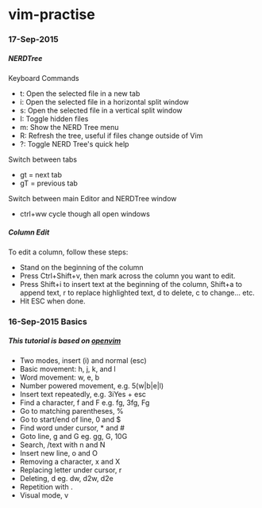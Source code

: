 # vim-practise


### 17-Sep-2015 

##### NERDTree
Keyboard Commands
- t: Open the selected file in a new tab
- i: Open the selected file in a horizontal split window
- s: Open the selected file in a vertical split window
- I: Toggle hidden files
- m: Show the NERD Tree menu
- R: Refresh the tree, useful if files change outside of Vim
- ?: Toggle NERD Tree's quick help

Switch between tabs
- gt = next tab
- gT = previous tab

Switch between main Editor and NERDTree window
- ctrl+ww cycle though all open windows

##### Column Edit
To edit a column, follow these steps:
- Stand on the beginning of the column
- Press Ctrl+Shift+v, then mark across the column you want to edit.
- Press Shift+i to insert text at the beginning of the column, Shift+a to append text, r to replace highlighted text, d to delete, c to change... etc.
- Hit ESC when done.


### 16-Sep-2015 Basics 
##### This tutorial is based on [openvim](http://www.openvim.com/tutorial.html)
- Two modes, insert (i) and normal (esc)
- Basic movement: h, j, k, and l
- Word movement: w, e, b
- Number powered movement, e.g. 5(w|b|e|l)
- Insert text repeatedly, e.g. 3iYes + esc
- Find a character, f and F e.g. fg, 3fg, Fg
- Go to matching parentheses, %
- Go to start/end of line, 0 and $
- Find word under cursor, * and #
- Goto line, g and G eg. gg, G, 10G
- Search, /text with n and N
- Insert new line, o and O
- Removing a character, x and X
- Replacing letter under cursor, r
- Deleting, d eg. dw, d2w, d2e
- Repetition with .
- Visual mode, v

